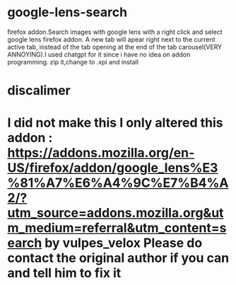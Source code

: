 # google-lens-search
firefox addon.Search images with google lens with a right click and select google lens firefox addon.
A new tab will apear right next to the current active tab, instead of the tab opening at the end of the tab carousel(VERY ANNOYING).I used chatgpt for it since i have no idea on addon programming.
zip it,change to .xpi and install
# discalimer
# I did not make this I only altered this addon : https://addons.mozilla.org/en-US/firefox/addon/google_lens%E3%81%A7%E6%A4%9C%E7%B4%A2/?utm_source=addons.mozilla.org&utm_medium=referral&utm_content=search  by vulpes_velox Please do contact the original author if you can and tell him to fix it
